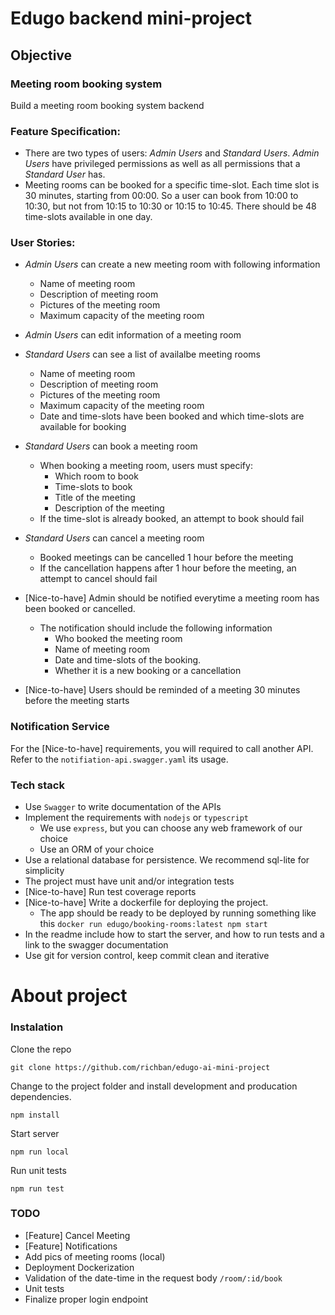 
# Edugo backend mini-project

## Objective

### Meeting room booking system

Build a meeting room booking system backend

### Feature Specification:

- There are two types of users: *Admin Users* and *Standard Users*. *Admin Users* have privileged permissions as well as all permissions that a *Standard User* has.
- Meeting rooms can be booked for a specific time-slot. Each time slot is 30 minutes, starting from 00:00. So a user can book from 10:00 to 10:30, but not from 10:15 to 10:30 or 10:15 to 10:45. There should be 48 time-slots available in one day.

### User Stories:

- *Admin Users* can create a new meeting room with following information
  - Name of meeting room
  - Description of meeting room
  - Pictures of the meeting room
  - Maximum capacity of the meeting room

- *Admin Users* can edit information of a meeting room

- *Standard Users* can see a list of availalbe meeting rooms
  - Name of meeting room
  - Description of meeting room
  - Pictures of the meeting room
  - Maximum capacity of the meeting room
  - Date and time-slots have been booked and which time-slots are available for booking

- *Standard Users* can book a meeting room
  - When booking a meeting room, users must specify:
    - Which room to book
    - Time-slots to book
    - Title of the meeting
    - Description of the meeting
  - If the time-slot is already booked, an attempt to book should fail

- *Standard Users* can cancel a meeting room
  - Booked meetings can be cancelled 1 hour before the meeting
  - If the cancellation happens after 1 hour before the meeting, an attempt to cancel should fail

- [Nice-to-have] Admin should be notified everytime a meeting room has been booked or cancelled.
  - The notification should include the following information
    - Who booked the meeting room
    - Name of meeting room
    - Date and time-slots of the booking.
    - Whether it is a new booking or a cancellation
- [Nice-to-have] Users should be reminded of a meeting 30 minutes before the meeting starts

### Notification Service

For the [Nice-to-have] requirements, you will required to call another API. Refer to the `notifiation-api.swagger.yaml` its usage.

### Tech stack

- Use `Swagger` to write documentation of the APIs
- Implement the requirements with `nodejs` or `typescript`
  - We use `express`, but you can choose any web framework of our choice
  - Use an ORM of your choice
- Use a relational database for persistence. We recommend sql-lite for simplicity
- The project must have unit and/or integration tests
- [Nice-to-have] Run test coverage reports
- [Nice-to-have] Write a dockerfile for deploying the project.
  - The app should be ready to be deployed by running something like this `docker run edugo/booking-rooms:latest npm start`
- In the readme include how to start the server, and how to run tests and a link to the swagger documentation
- Use git for version control, keep commit clean and iterative


# About project

### Instalation

Clone the repo

```
git clone https://github.com/richban/edugo-ai-mini-project
```

Change to the project folder and install development and producation dependencies.

```
npm install
```

Start server

```
npm run local
```

Run unit tests

```
npm run test
```

### TODO

- [Feature] Cancel Meeting
- [Feature] Notifications
- Add pics of meeting rooms (local)
- Deployment Dockerization
- Validation of the date-time in the request body `/room/:id/book`
- Unit tests
- Finalize proper login endpoint
